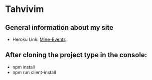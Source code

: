 # Tahvivim

## General information about my site

-   Heroku Link: [Mine-Events](https://tahvivim.herokuapp.com "Tahvivim")

## After cloning the project type in the console:

-   npm install
-   npm run client-install
